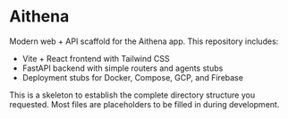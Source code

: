 # Aithena

Modern web + API scaffold for the Aithena app. This repository includes:

- Vite + React frontend with Tailwind CSS
- FastAPI backend with simple routers and agents stubs
- Deployment stubs for Docker, Compose, GCP, and Firebase

This is a skeleton to establish the complete directory structure you requested. Most files are placeholders to be filled in during development.

